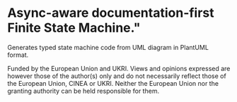 # Async-aware documentation-first Finite State Machine."

Generates typed state machine code from UML diagram in PlantUML format.

Funded by the European Union and UKRI. Views and opinions expressed are however those of the author(s)
only and do not necessarily reflect those of the European Union, CINEA or UKRI. Neither the European Union
nor the granting authority can be held responsible for them.
